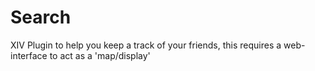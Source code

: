 # Search
XIV Plugin to help you keep a track of your friends, this requires a web-interface to act as a 'map/display'
